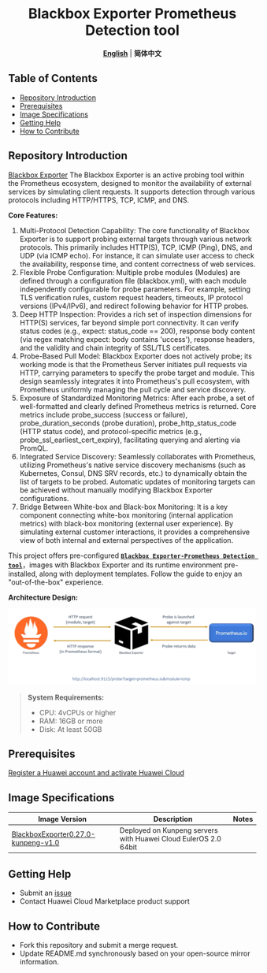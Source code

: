 <p align="center">
  <h1 align="center">Blackbox Exporter Prometheus Detection tool</h1>
  <p align="center">
    <a href="README.md"><strong>English</strong></a> | <strong>简体中文</strong>
  </p>
</p>

## Table of Contents

- [Repository Introduction](#repository-introduction)
- [Prerequisites](#prerequisites)
- [Image Specifications](#image-specifications)
- [Getting Help](#getting-help)
- [How to Contribute](#how-to-contribute)

## Repository Introduction
‌[Blackbox Exporter‌](https://github.com/prometheus/blackbox_exporter) The Blackbox Exporter is an active probing tool within the Prometheus ecosystem, designed to monitor the availability of external services by simulating client requests. It supports detection through various protocols including HTTP/HTTPS, TCP, ICMP, and DNS.

**Core Features:**
1. Multi-Protocol Detection Capability: The core functionality of Blackbox Exporter is to support probing external targets through various network protocols. This primarily includes HTTP(S), TCP, ICMP (Ping), DNS, and UDP (via ICMP echo). For instance, it can simulate user access to check the availability, response time, and content correctness of web services.
2. Flexible Probe Configuration: Multiple probe modules (Modules) are defined through a configuration file (blackbox.yml), with each module independently configurable for probe parameters. For example, setting TLS verification rules, custom request headers, timeouts, IP protocol versions (IPv4/IPv6), and redirect following behavior for HTTP probes.
3. Deep HTTP Inspection: Provides a rich set of inspection dimensions for HTTP(S) services, far beyond simple port connectivity. It can verify status codes (e.g., expect: status_code == 200), response body content (via regex matching expect: body contains 'uccess'), response headers, and the validity and chain integrity of SSL/TLS certificates.
4. Probe-Based Pull Model: Blackbox Exporter does not actively probe; its working mode is that the Prometheus Server initiates pull requests via HTTP, carrying parameters to specify the probe target and module. This design seamlessly integrates it into Prometheus's pull ecosystem, with Prometheus uniformly managing the pull cycle and service discovery.
5. Exposure of Standardized Monitoring Metrics: After each probe, a set of well-formatted and clearly defined Prometheus metrics is returned. Core metrics include probe_success (success or failure), probe_duration_seconds (probe duration), probe_http_status_code (HTTP status code), and protocol-specific metrics (e.g., probe_ssl_earliest_cert_expiry), facilitating querying and alerting via PromQL.
6. Integrated Service Discovery: Seamlessly collaborates with Prometheus, utilizing Prometheus's native service discovery mechanisms (such as Kubernetes, Consul, DNS SRV records, etc.) to dynamically obtain the list of targets to be probed. Automatic updates of monitoring targets can be achieved without manually modifying Blackbox Exporter configurations.
7. Bridge Between White-box and Black-box Monitoring: It is a key component connecting white-box monitoring (internal application metrics) with black-box monitoring (external user experience). By simulating external customer interactions, it provides a comprehensive view of both internal and external perspectives of the application.

This project offers pre-configured [**`Blackbox Exporter-Prometheus Detection tool`**]()，images with Blackbox Exporter and its runtime environment pre-installed, along with deployment templates. Follow the guide to enjoy an "out-of-the-box" experience.

**Architecture Design:**

![](./images/img.png)

> **System Requirements:**
> - CPU: 4vCPUs or higher
> - RAM: 16GB or more
> - Disk: At least 50GB

## Prerequisites
[Register a Huawei account and activate Huawei Cloud](https://support.huaweicloud.com/usermanual-account/account_id_001.html)

## Image Specifications

| Image Version          | Description | Notes |
|------------------------| --- | --- |
| [BlackboxExporter0.27.0-kunpeng-v1.0](https://github.com/HuaweiCloudDeveloper/prometheus-blackbox-exporter-image/tree/BlackboxExporter0.27.0-kunpeng-v1.0?tab=readme-ov-file) | Deployed on Kunpeng servers with Huawei Cloud EulerOS 2.0 64bit |  |

## Getting Help
- Submit an [issue](https://github.com/HuaweiCloudDeveloper/prometheus-blackbox-exporter-image/issues)
- Contact Huawei Cloud Marketplace product support

## How to Contribute
- Fork this repository and submit a merge request.
- Update README.md synchronously based on your open-source mirror information.